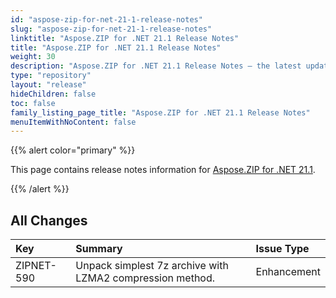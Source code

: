 ```yaml
---
id: "aspose-zip-for-net-21-1-release-notes"
slug: "aspose-zip-for-net-21-1-release-notes"
linktitle: "Aspose.ZIP for .NET 21.1 Release Notes"
title: "Aspose.ZIP for .NET 21.1 Release Notes"
weight: 30
description: "Aspose.ZIP for .NET 21.1 Release Notes – the latest updates and fixes."
type: "repository"
layout: "release"
hideChildren: false
toc: false
family_listing_page_title: "Aspose.ZIP for .NET 21.1 Release Notes"
menuItemWithNoContent: false
---
```


{{% alert color="primary" %}} 

This page contains release notes information for [Aspose.ZIP for .NET 21.1](https://releases.aspose.com/zip/net/new-releases/aspose.zip-for-.net-21.1/).

{{% /alert %}} 
## **All Changes**

|**Key**|**Summary**|**Issue Type**|
| :- | :- | :- |
|ZIPNET-590|Unpack simplest 7z archive with LZMA2 compression method.|Enhancement|
